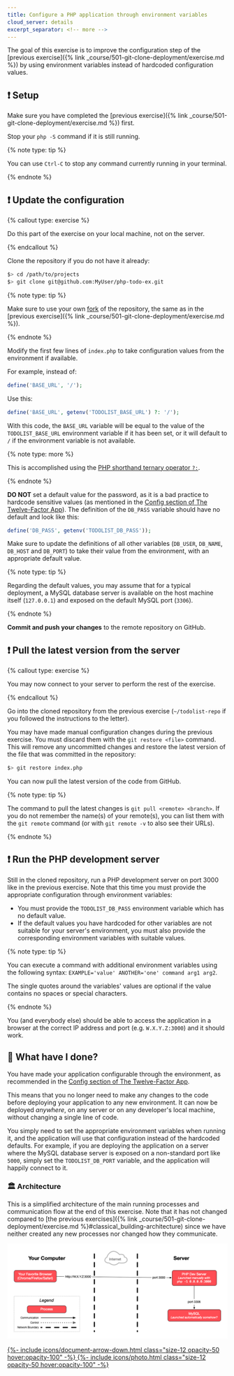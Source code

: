 ```yaml
---
title: Configure a PHP application through environment variables
cloud_server: details
excerpt_separator: <!-- more -->
---
```


The goal of this exercise is to improve the configuration step of the [previous
exercise]({% link _course/501-git-clone-deployment/exercise.md %}) by using
environment variables instead of hardcoded configuration values.

<!-- more -->

## :exclamation: Setup

Make sure you have completed the [previous exercise]({% link
_course/501-git-clone-deployment/exercise.md %}) first.

Stop your `php -S` command if it is still running.

{% note type: tip %}

You can use `Ctrl-C` to stop any command currently running in your terminal.

{% endnote %}

## :exclamation: Update the configuration

{% callout type: exercise %}

Do this part of the exercise on your local machine, not on the server.

{% endcallout %}

Clone the repository if you do not have it already:

```bash
$> cd /path/to/projects
$> git clone git@github.com:MyUser/php-todo-ex.git
```

{% note type: tip %}

Make sure to use your own [fork](https://guides.github.com/activities/forking/)
of the repository, the same as in the [previous exercise]({% link
_course/501-git-clone-deployment/exercise.md %}).

{% endnote %}

Modify the first few lines of `index.php` to take configuration values from the
environment if available.

For example, instead of:

```php
define('BASE_URL', '/');
```

Use this:

```php
define('BASE_URL', getenv('TODOLIST_BASE_URL') ?: '/');
```

With this code, the `BASE_URL` variable will be equal to the value of the
`TODOLIST_BASE_URL` environment variable if it has been set, or it will default
to `/` if the environment variable is not available.

{% note type: more %}

This is accomplished using the [PHP shorthand ternary operator
`?:`][php-shorthand-comparisons].

{% endnote %}

**DO NOT** set a default value for the password, as it is a bad practice to
hardcode sensitive values (as mentioned in the [Config section of The
Twelve-Factor App](https://12factor.net/config)). The definition of the
`DB_PASS` variable should have no default and look like this:

```php
define('DB_PASS', getenv('TODOLIST_DB_PASS'));
```

Make sure to update the definitions of all other variables (`DB_USER`,
`DB_NAME`, `DB_HOST` and `DB_PORT`) to take their value from the environment,
with an appropriate default value.

{% note type: tip %}

Regarding the default values, you may assume that for a typical deployment, a
MySQL database server is available on the host machine itself (`127.0.0.1`) and
exposed on the default MySQL port (`3306`).

{% endnote %}

**Commit and push your changes** to the remote repository on GitHub.

## :exclamation: Pull the latest version from the server

{% callout type: exercise %}

You may now connect to your server to perform the rest of the exercise.

{% endcallout %}

Go into the cloned repository from the previous exercise (`~/todolist-repo` if
you followed the instructions to the letter).

You may have made manual configuration changes during the previous exercise. You
must discard them with the `git restore <file>` command. This will remove any
uncommitted changes and restore the latest version of the file that was
committed in the repository:

```bash
$> git restore index.php
```

You can now pull the latest version of the code from GitHub.

{% note type: tip %}

The command to pull the latest changes is `git pull <remote> <branch>`. If you
do not remember the name(s) of your remote(s), you can list them with the `git
remote` command (or with `git remote -v` to also see their URLs).

{% endnote %}

## :exclamation: Run the PHP development server

Still in the cloned repository, run a PHP development server on port 3000 like
in the previous exercise. Note that this time you must provide the appropriate
configuration through environment variables:

- You must provide the `TODOLIST_DB_PASS` environment variable which has no
  default value.
- If the default values you have hardcoded for other variables are not suitable
  for your server's environment, you must also provide the corresponding
  environment variables with suitable values.

{% note type: tip %}

You can execute a command with additional environment variables using the
following syntax: `EXAMPLE='value' ANOTHER='one' command arg1 arg2`.

The single quotes around the variables' values are optional if the value
contains no spaces or special characters.

{% endnote %}

You (and everybody else) should be able to access the application in a browser
at the correct IP address and port (e.g. `W.X.Y.Z:3000`) and it should work.

## :checkered_flag: What have I done?

You have made your application configurable through the environment, as
recommended in the [Config section of The Twelve-Factor
App](https://12factor.net/config).

This means that you no longer need to make any changes to the code before
deploying your application to any new environment. It can now be deployed
_anywhere_, on any server or on any developer's local machine, without changing
a single line of code.

You simply need to set the appropriate environment variables when running it,
and the application will use that configuration instead of the hardcoded
defaults. For example, if you are deploying the application on a server where
the MySQL database server is exposed on a non-standard port like `5000`, simply
set the `TODOLIST_DB_PORT` variable, and the application will happily connect to
it.

### :classical_building: Architecture

This is a simplified architecture of the main running processes and
communication flow at the end of this exercise. Note that it has not changed
compared to [the previous exercises]({% link
_course/501-git-clone-deployment/exercise.md %}#classical_building-architecture)
since we have neither created any new processes nor changed how they
communicate.

![Diagram](./images/architecture.png)

<div class="flex items-center gap-2">
  <a href="./images/architecture.pdf" download="PHP Todolist Architecture" class="tooltip" data-tip="Download PDF">
    {%- include icons/document-arrow-down.html class="size-12 opacity-50 hover:opacity-100" -%}
  </a>
  <a href="./images/architecture.png" download="PHP Todolist Architecture" class="tooltip" data-tip="Download PNG">
    {%- include icons/photo.html class="size-12 opacity-50 hover:opacity-100" -%}
  </a>
</div>

[php-shorthand-comparisons]: https://stitcher.io/blog/shorthand-comparisons-in-php
